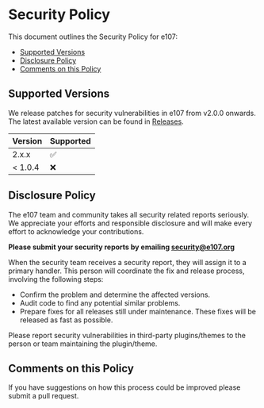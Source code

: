 # Security Policy

This document outlines the Security Policy for e107:

  * [Supported Versions](#supported-versions)
  * [Disclosure Policy](#disclosure-policy)
  * [Comments on this Policy](#comments-on-this-policy)

## Supported Versions

We release patches for security vulnerabilities in e107 from v2.0.0 onwards. The latest available version can be found in [Releases](https://github.com/e107inc/e107/releases). 

| Version | Supported          |
| ------- | ------------------ |
| 2.x.x   | :white_check_mark: |
| < 1.0.4   | :x:              |

## Disclosure Policy

The e107 team and community takes all security related reports seriously. We appreciate your efforts and responsible disclosure and will make every effort to acknowledge your
contributions. 

**Please submit your security reports by emailing security@e107.org**

When the security team receives a security report, they will assign it to a primary handler. This person will coordinate the fix and release process, involving the following steps:

  * Confirm the problem and determine the affected versions.
  * Audit code to find any potential similar problems.
  * Prepare fixes for all releases still under maintenance. These fixes will be released as fast as possible.

Please report security vulnerabilities in third-party plugins/themes to the person or team maintaining the plugin/theme.

## Comments on this Policy

If you have suggestions on how this process could be improved please submit a pull request.
